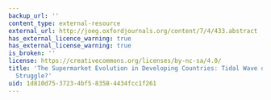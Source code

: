 ```yaml
---
backup_url: ''
content_type: external-resource
external_url: http://joeg.oxfordjournals.org/content/7/4/433.abstract
has_external_licence_warning: true
has_external_license_warning: true
is_broken: ''
license: https://creativecommons.org/licenses/by-nc-sa/4.0/
title: 'The Supermarket Evolution in Developing Countries: Tidal Wave or Tough Competitive
  Struggle?'
uid: 1d810d75-3723-4bf5-8358-4434fcc1f261
---
```

